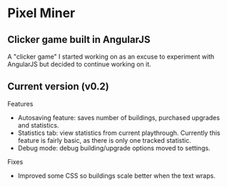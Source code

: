 # Pixel Miner
## Clicker game built in AngularJS
A "clicker game" I started working on as an excuse to experiment with AngularJS but decided to continue working on it.
## Current version (v0.2)
Features
* Autosaving feature: saves number of buildings, purchased upgrades and statistics.
* Statistics tab: view statistics from current playthrough. Currently this feature is fairly basic, as there is only one tracked statistic.
* Debug mode: debug building/upgrade options moved to settings.

Fixes
* Improved some CSS so buildings scale better when the text wraps.